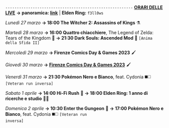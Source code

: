 <code>--------------------------------------------------------</code>
<b><u>ORARI DELLE LIVE</u></b>
<b>→ panoramica: <a href="https://trello.com/b/iKwdSGf3/sabaku">link</a></b> | <b>Elden Ring:</b> <code>f3ll0ws</code>

<i>Lunedì 27 marzo</i>
<b>→ 18:00 The Witcher 2: Assassins of Kings</b> ⚗️

<i>Martedì 28 marzo</i>
<b>→ 16:00 Quattro chiacchiere</b>, The Legend of Zelda: Tears of the Kingdom 💬
<b>→ 21:30 Dark Souls: Ascended Mod</b> 🔮 
     <code>[Anima della Sfida II]</code>

<i>Mercoledì 29 marzo</i>
<b>→ Firenze Comics Day & Games 2023</b> 🖌️

<i>Giovedì 30 marzo</i>
<b>→ <a href="https://thesign.academy/firenze-comics-day-games-2023-2/">Firenze Comics Day & Games 2023</a></b> 🖌️

<i>Venerdì 31 marzo</i>
<b>→ 21:30 Pokémon Nero e Bianco</b>, feat. Cydonia ◼️◻️ <code>[Veteran run inversa]</code>
  
<i>Sabato 1 aprile</i>
<b>→ 14:00 Hi-Fi Rush</b> 🎸
<b>→ 18:00 Elden Ring: 1 anno di ricerche e studio</b> 🔎📜

<i>Domenica 2 aprile</i>
<b>→ 10:30 Enter the Gungeon</b> 🔫 
<b>→ 17:00 Pokémon Nero e Bianco</b>, feat. Cydonia ◼️◻️ <code>[Veteran run inversa]</code>
